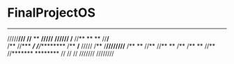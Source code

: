 # FinalProjectOS

********** **     **         *******    ********
/////**/// //**   **         **/////**  **////// 
    /**     //** **         **     //**/**       
    /**      //***    *****/**      /**/*********
    /**       **/**  ///// /**      /**////////**
    /**      ** //**       //**     **        /**
    /**     **   //**       //*******   ******** 
    //     //     //         ///////   ////////  
